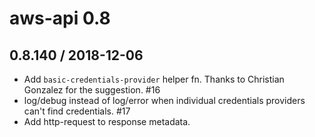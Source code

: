 # aws-api 0.8

## 0.8.140 / 2018-12-06

* Add `basic-credentials-provider` helper fn. Thanks to Christian Gonzalez for the suggestion. #16
* log/debug instead of log/error when individual credentials providers can't find credentials. #17
* Add http-request to response metadata.
